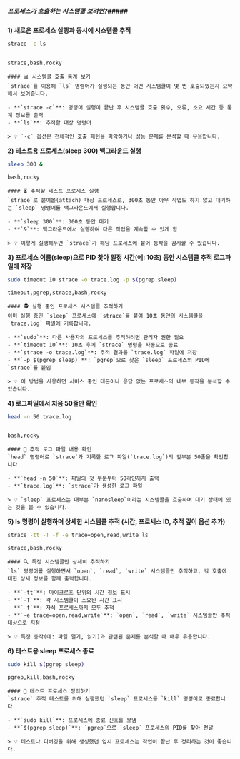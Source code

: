 ##### 프로세스가 호출하는 시스템콜 보려면?#####

**1) 새로운 프로세스 실행과 동시에 시스템콜 추적**

```bash
strace -c ls
```
```no-err-check
```
```tech
strace,bash,rocky
```

```desc
#### 📊 시스템콜 호출 통계 보기
`strace`를 이용해 `ls` 명령어가 실행되는 동안 어떤 시스템콜이 몇 번 호출되었는지 요약해서 보여줍니다.

- **`strace -c`**: 명령어 실행이 끝난 후 시스템콜 호출 횟수, 오류, 소요 시간 등 통계 정보를 출력
- **`ls`**: 추적할 대상 명령어

> 💡 `-c` 옵션은 전체적인 호출 패턴을 파악하거나 성능 문제를 분석할 때 유용합니다.
```

**2) 테스트용 프로세스(sleep 300) 백그라운드 실행**

```bash
sleep 300 &
```

```tech
bash,rocky
```

```desc
#### ⏳ 추적할 테스트 프로세스 실행
`strace`로 붙여볼(attach) 대상 프로세스로, 300초 동안 아무 작업도 하지 않고 대기하는 `sleep` 명령어를 백그라운드에서 실행합니다.

- **`sleep 300`**: 300초 동안 대기
- **`&`**: 백그라운드에서 실행하여 다른 작업을 계속할 수 있게 함

> 💡 이렇게 실행해두면 `strace`가 해당 프로세스에 붙어 동작을 감시할 수 있습니다.
```

**3) 프로세스 이름(sleep)으로 PID 찾아 일정 시간(예: 10초) 동안 시스템콜 추적 로그파일에 저장**

```bash
sudo timeout 10 strace -o trace.log -p $(pgrep sleep)
```

```tech
timeout,pgrep,strace,bash,rocky
```

```desc
#### 🕵️ 실행 중인 프로세스 시스템콜 추적하기
이미 실행 중인 `sleep` 프로세스에 `strace`를 붙여 10초 동안의 시스템콜을 `trace.log` 파일에 기록합니다.

- **`sudo`**: 다른 사용자의 프로세스를 추적하려면 관리자 권한 필요
- **`timeout 10`**: 10초 후에 `strace` 명령을 자동으로 종료
- **`strace -o trace.log`**: 추적 결과를 `trace.log` 파일에 저장
- **`-p $(pgrep sleep)`**: `pgrep`으로 찾은 `sleep` 프로세스의 PID에 `strace`를 붙임

> 💡 이 방법을 사용하면 서비스 중인 데몬이나 응답 없는 프로세스의 내부 동작을 분석할 수 있습니다.
```

**4) 로그파일에서 처음 50줄만 확인**

```bash
head -n 50 trace.log
```
```no-err-check
```

```tech
bash,rocky
```

```desc
#### 📜 추적 로그 파일 내용 확인
`head` 명령어로 `strace`가 기록한 로그 파일(`trace.log`)의 앞부분 50줄을 확인합니다.

- **`head -n 50`**: 파일의 첫 부분부터 50라인까지 출력
- **`trace.log`**: `strace`가 생성한 로그 파일

> 💡 `sleep` 프로세스는 대부분 `nanosleep`이라는 시스템콜을 호출하며 대기 상태에 있는 것을 볼 수 있습니다.
```

**5) ls 명령어 실행하며 상세한 시스템콜 추적 (시간, 프로세스 ID, 추적 깊이 옵션 추가)**

```bash
strace -tt -T -f -e trace=open,read,write ls
```

```tech
strace,bash,rocky
```

```desc
#### 🔍 특정 시스템콜만 상세히 추적하기
`ls` 명령어를 실행하면서 `open`, `read`, `write` 시스템콜만 추적하고, 각 호출에 대한 상세 정보를 함께 출력합니다.

- **`-tt`**: 마이크로초 단위의 시간 정보 표시
- **`-T`**: 각 시스템콜이 소요된 시간 표시
- **`-f`**: 자식 프로세스까지 모두 추적
- **`-e trace=open,read,write`**: `open`, `read`, `write` 시스템콜만 추적 대상으로 지정

> 💡 특정 동작(예: 파일 열기, 읽기)과 관련된 문제를 분석할 때 매우 유용합니다.
```

**6) 테스트용 sleep 프로세스 종료**

```bash
sudo kill $(pgrep sleep)
```

```tech
pgrep,kill,bash,rocky
```

```desc
#### 🧹 테스트 프로세스 정리하기
`strace` 추적 테스트를 위해 실행했던 `sleep` 프로세스를 `kill` 명령어로 종료합니다.

- **`sudo kill`**: 프로세스에 종료 신호를 보냄
- **`$(pgrep sleep)`**: `pgrep`으로 `sleep` 프로세스의 PID를 찾아 전달

> 💡 테스트나 디버깅을 위해 생성했던 임시 프로세스는 작업이 끝난 후 정리하는 것이 좋습니다.
```
